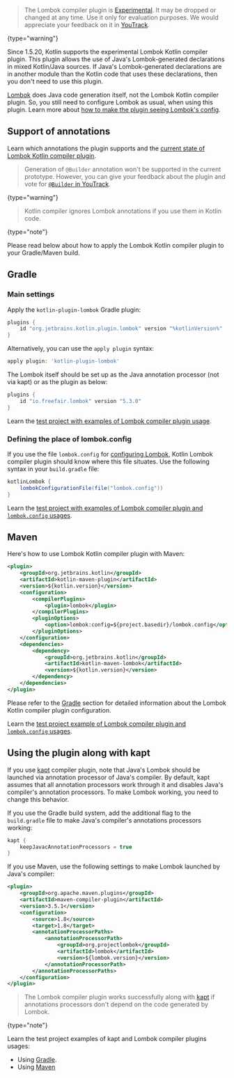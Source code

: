 [//]: # (title: Lombok compiler plugin)

> The Lombok compiler plugin is [Experimental](components-stability.md). 
> It may be dropped or changed at any time. Use it only for evaluation purposes. 
> We would appreciate your feedback on it in [YouTrack](https://youtrack.jetbrains.com/issue/KT-7112).
>
{type="warning"}

Since 1.5.20, Kotlin supports the experimental Lombok Kotlin compiler plugin. This plugin allows the use of
Java's Lombok-generated declarations in mixed Kotlin/Java sources.
If Java's Lombok-generated declarations are in another module than the Kotlin code that uses these declarations, 
then you don't need to use this plugin.

[Lombok](https://projectlombok.org/) does Java code generation itself, not the Lombok Kotlin compiler plugin. 
So, you still need to configure Lombok as usual, when using this plugin. 
Learn more about [how to make the plugin seeing Lombok's config](#defining-the-place-of-lombok-config).

## Support of annotations

Learn which annotations the plugin supports and the
[current state of Lombok Kotlin compiler plugin](https://github.com/JetBrains/kotlin/blob/master/plugins/lombok/lombok-compiler-plugin/README.md).

> Generation of `@Builder` annotation won't be supported in the current prototype. However, you can give your feedback
> about the plugin and vote for [`@Builder` in YouTrack](https://youtrack.jetbrains.com/issue/KT-46959).
>
{type="warning"}

> Kotlin compiler ignores Lombok annotations if you use them in Kotlin code.
>
{type="note"}

Please read below about how to apply the Lombok Kotlin compiler plugin to your Gradle/Maven build.

## Gradle

### Main settings

Apply the `kotlin-plugin-lombok` Gradle plugin:

```groovy
plugins {
    id "org.jetbrains.kotlin.plugin.lombok" version "%kotlinVersion%"
}
```

Alternatively, you can use the `apply plugin` syntax:

```groovy
apply plugin: 'kotlin-plugin-lombok'
```

The Lombok itself should be set up as the Java annotation processor (not via kapt) or as the plugin as below:

```groovy
plugins {
    id "io.freefair.lombok" version "5.3.0"
}
```
Learn the [test project with examples of Lombok compiler plugin usage](https://github.com/kotlin-hands-on/kotlin-lombok-examples/tree/master/kotlin_lombok_gradle/nokapt).

### Defining the place of lombok.config

If you use the file `lombok.config` for [configuring Lombok](https://projectlombok.org/features/configuration),
Kotlin Lombok compiler plugin should know where this file situates. Use the following syntax in your `build.gradle` file:

```groovy
kotlinLombok {
    lombokConfigurationFile(file("lombok.config"))
}
```

Learn the [test project with examples of Lombok compiler plugin and `lombok.config` usages](https://github.com/kotlin-hands-on/kotlin-lombok-examples/tree/master/kotlin_lombok_gradle/withconfig).

## Maven

Here's how to use Lombok Kotlin compiler plugin with Maven:

```xml
<plugin>
    <groupId>org.jetbrains.kotlin</groupId>
    <artifactId>kotlin-maven-plugin</artifactId>
    <version>${kotlin.version}</version>
    <configuration>
        <compilerPlugins>
            <plugin>lombok</plugin>
        </compilerPlugins>
        <pluginOptions>
            <option>lombok:config=${project.basedir}/lombok.config</option>
        </pluginOptions>
    </configuration>
    <dependencies>
        <dependency>
            <groupId>org.jetbrains.kotlin</groupId>
            <artifactId>kotlin-maven-lombok</artifactId>
            <version>${kotlin.version}</version>
        </dependency>
    </dependencies>
</plugin>
```

Please refer to the [Gradle](#gradle) section for detailed information about the Lombok Kotlin compiler plugin configuration.

Learn the [test project example of Lombok compiler plugin and `lombok.config` usages](https://github.com/kotlin-hands-on/kotlin-lombok-examples/tree/master/kotlin_lombok_maven/nokapt).

## Using the plugin along with kapt

If you use [kapt](kapt.md) compiler plugin, note that Java's Lombok should be launched via annotation processor of Java's compiler.
By default, kapt assumes that all annotation processors work through it and disables Java's compiler's annotation processors.
To make Lombok working, you need to change this behavior.

If you use the Gradle build system, add the additional flag to the `build.gradle` file to make Java's compiler's annotations
processors working:

```groovy
kapt {
    keepJavacAnnotationProcessors = true
}
```

If you use Maven, use the following settings to make Lombok launched by Java's compiler:

```xml
<plugin>
    <groupId>org.apache.maven.plugins</groupId>
    <artifactId>maven-compiler-plugin</artifactId>
    <version>3.5.1</version>
    <configuration>
        <source>1.8</source>
        <target>1.8</target>
        <annotationProcessorPaths>
            <annotationProcessorPath>
                <groupId>org.projectlombok</groupId>
                <artifactId>lombok</artifactId>
                <version>${lombok.version}</version>
            </annotationProcessorPath>
        </annotationProcessorPaths>
    </configuration>
</plugin>    
```

> The Lombok compiler plugin works successfully along with [kapt](kapt.md) if annotations processors don't depend
> on the code generated by Lombok.
>
{type="note"}

Learn the test project examples of kapt and Lombok compiler plugins usages:
* Using [Gradle](https://github.com/JetBrains/kotlin/tree/master/libraries/tools/kotlin-gradle-plugin-integration-tests/src/test/resources/testProject/lombokProject/yeskapt).
* Using [Maven](https://github.com/kotlin-hands-on/kotlin-lombok-examples/tree/master/kotlin_lombok_maven/yeskapt)


